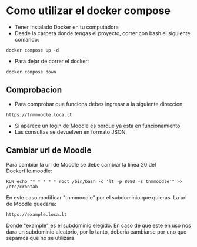 # Como utilizar el docker compose

* Tener instalado Docker en tu computadora
* Desde la carpeta donde tengas el proyecto, correr con bash el siguiente comando:
```
docker compose up -d
```
* Para dejar de correr el docker:
```
docker compose down
```

## Comprobacion

* Para comprobar que funciona debes ingresar a la siguiente direccion:
```
https://tnmmoodle.loca.lt
```
* Si aparece un login de Moodle es porque ya esta en funcionamiento
* Las consultas se devuelven en formato JSON

## Cambiar url de Moodle

Para cambiar la url de Moodle se debe cambiar la linea 20 del Dockerfile.moodle:
```
RUN echo "* * * * * root /bin/bash -c 'lt -p 8080 -s tnmmoodle'" >> /etc/crontab
```
En este caso modificar "tnmmoodle" por el subdominio que quieras. La url de Moodle quedaria:
```
https://example.loca.lt
```
Donde "example" es el subdominio elegido. En caso de que este en uso nos dara un subdominio aleatorio, por lo tanto, deberia cambiarse por uno que sepamos que no se utilizara.